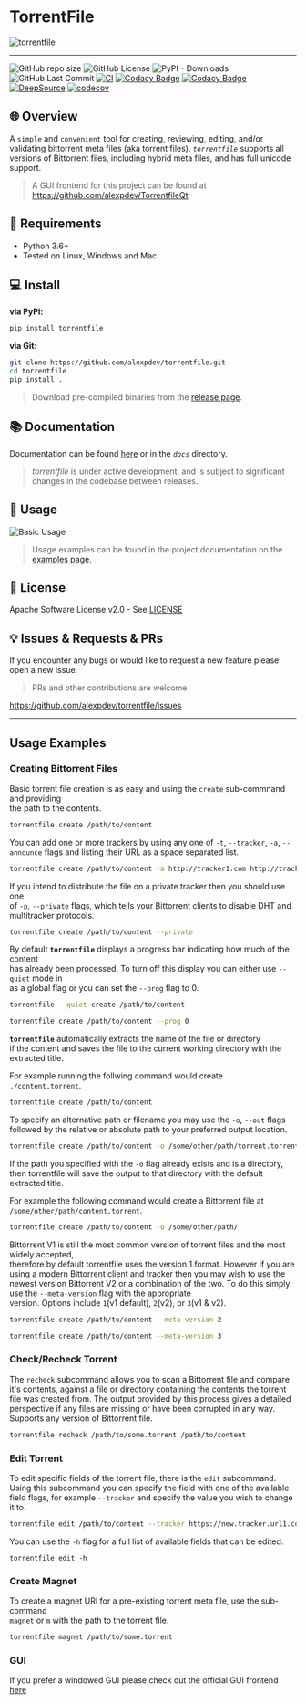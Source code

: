 # TorrentFile

![torrentfile](https://github.com/alexpdev/torrentfile/blob/master/site/images/torrentfile.png?raw=true)

* * *

![GitHub repo size](https://img.shields.io/github/repo-size/alexpdev/torrentfile?color=orange)
![GitHub License](https://img.shields.io/github/license/alexpdev/torrentfile?color=red&logo=apache)
![PyPI - Downloads](https://img.shields.io/pypi/dm/torrentfile?color=brown)
![GitHub Last Commit](https://badgen.net/github/last-commit/alexpdev/torrentfile?color=blue&icon=github)
[![CI](https://github.com/alexpdev/TorrentFile/actions/workflows/pyworkflow.yml/badge.svg?branch=master&event=push)](https://github.com/alexpdev/torrentfile/actions/workflows/pyworkflow.yml)
[![Codacy Badge](https://app.codacy.com/project/badge/Coverage/b67ff65b3d574025b65b6587266bbab7)](https://www.codacy.com/gh/alexpdev/torrentfile/dashboard?utm_source=github.com&utm_medium=referral&utm_content=alexpdev/torrentfile&utm_campaign=Badge_Coverage)
[![Codacy Badge](https://app.codacy.com/project/badge/Grade/b67ff65b3d574025b65b6587266bbab7)](https://www.codacy.com/gh/alexpdev/torrentfile/dashboard?utm_source=github.com&utm_medium=referral&utm_content=alexpdev/torrentfile&utm_campaign=Badge_Grade)
[![DeepSource](https://deepsource.io/gh/alexpdev/TorrentFile.svg/?label=active+issues&token=16Sl_dF7nTU8YgPilcqhvHm8)](https://deepsource.io/gh/alexpdev/torrentfile/)
[![codecov](https://codecov.io/gh/alexpdev/torrentfile/branch/master/graph/badge.svg?token=EWF7NIL9SQ)](https://codecov.io/gh/alexpdev/torrentfile?color=navy&logo=codecov)

## 🌐 Overview

A `simple` and `convenient` tool for creating, reviewing, editing, and/or
validating bittorrent meta files (aka torrent files). _`torrentfile`_
supports all versions of Bittorrent files, including hybrid meta files, and has
full unicode support.

> A GUI frontend for this project can be found at <https://github.com/alexpdev/TorrentfileQt>

## 🔌 Requirements

-   Python 3.6+
-   Tested on Linux, Windows and Mac

## 💻 Install

**via PyPi:**

```bash
pip install torrentfile
```

**via Git:**

```bash
git clone https://github.com/alexpdev/torrentfile.git
cd torrentfile
pip install .
```

> Download pre-compiled binaries from the [release page](https://github.com/alexpdev/torrentfile/releases).

## 📚 Documentation

Documentation can be found  [here](https://alexpdev.github.io/torrentfile)
or in the _`docs`_ directory.

> _torrentfile_ is under active development, and is subject to significant changes in the codebase between releases.

## 🚀 Usage

![Basic Usage](https://github.com/alexpdev/torrentfile/blob/master/assets/TorrentFileBasicUsage.gif?raw=True)

> Usage examples can be found in the project documentation on the [examples page.](https://alexpdev.github.io/torrentfile/usage)

## 📝 License

Apache Software License v2.0 - See [LICENSE]("https://github.com/alexpdev/torrentfile/blob/master/LICENSE")

## 💡 Issues & Requests & PRs

If you encounter any bugs or would like to request a new feature please open a new issue.

> PRs and other contributions are welcome

<https://github.com/alexpdev/torrentfile/issues>

* * *

## Usage Examples

### Creating Bittorrent Files

Basic torrent file creation is as easy and using the `create` sub-commnand and providing  
the path to the contents.

```bash
torrentfile create /path/to/content
```

You can add one or more trackers by using any one of `-t`, `--tracker`, `-a`, `--announce` 
flags and listing their URL as a space separated list.

```bash
torrentfile create /path/to/content -a http://tracker1.com http://tracker2.net
```

If you intend to distribute the file on a private tracker then you should use one  
of `-p`, `--private` flags, which tells your Bittorrent clients to disable DHT and  
multitracker protocols.

```bash
torrentfile create /path/to/content --private
```

By default **`torrentfile`** displays a progress bar indicating how much of the content  
has already been processed.  To turn off this display you can either use `--quiet` mode in  
as a global flag or you can set the `--prog` flag to 0.

```bash
torrentfile --quiet create /path/to/content
```

```bash
torrentfile create /path/to/content --prog 0
```

**`torrentfile`** automatically extracts the name of the file or directory  
if the content and saves the file to the current working directory with the 
extracted title.

For example running the follwing command would create `./content.torrent`.

```bash
torrentfile create /path/to/content
```

To specify an alternative path or filename you may use the `-o`, `--out` flags  
followed by the relative or absolute path to your preferred output location.

```bash
torrentfile create /path/to/content -o /some/other/path/torrent.torrent
```

If the path you specified with the `-o` flag already exists and is a directory,  
then torrentfile will save the output to that directory with the default extracted title.

For example the following command would create a Bittorrent file at `/some/other/path/content.torrent`.

```bash
torrentfile create /path/to/content -o /some/other/path/
```

Bittorrent V1 is still the most common version of torrent files and the most widely accepted,  
therefore by default torrentfile uses the version 1 format.  However if you are using a modern 
Bittorrent client and tracker then you may wish to use the newest version Bittorrent V2 or 
a combination of the two.  To do this simply use the `--meta-version` flag with the appropriate  
version.  Options include `1`(v1 default), `2`(v2), or `3`(v1 & v2).

```bash
torrentfile create /path/to/content --meta-version 2
```

```bash
torrentfile create /path/to/content --meta-version 3 
```

### Check/Recheck Torrent

The `recheck` subcommand allows you to scan a Bittorrent file and compare it's contents, 
against a file or directory containing the contents the torrent file was created from.
The output provided by this process gives a detailed perspective if any files are missing
or have been corrupted in any way.  Supports any version of Bittorrent file.

```bash
torrentfile recheck /path/to/some.torrent /path/to/content
```

### Edit Torrent

To edit specific fields of the torrent file, there is the `edit` subcommand.  Using this
subcommand you can specify the field with one of the available field flags, for example
`--tracker` and specify the value you wish to change it to.

```bash
torrentfile edit /path/to/content --tracker https://new.tracker.url1.com  https://newtracker.url/2
```

You can use the `-h` flag for a full list of available fields that can be edited.

    torrentfile edit -h

### Create Magnet

To create a magnet URI for a pre-existing torrent meta file, use the sub-command  
`magnet` or `m` with the path to the torrent file.

```bash
torrentfile magnet /path/to/some.torrent
```

### GUI

If you prefer a windowed GUI please check out the official GUI frontend [here](https://github.com/alexpdev/TorrentFileQt)
